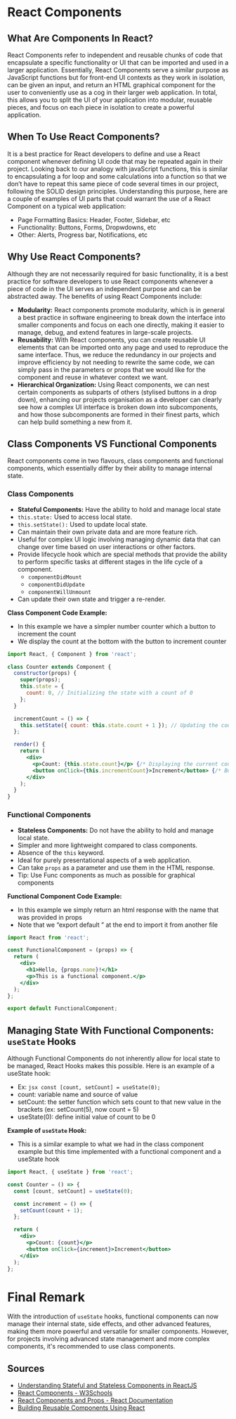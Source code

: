 # React Components

## What Are Components In React?
React Components refer to independent and reusable chunks of code that encapsulate a specific functionality or UI that can be imported and used in a larger application. Essentially, React Components serve a similar purpose as JavaScript functions but for front-end UI contexts as they work in isolation, can be given an input, and return an HTML graphical component for the user to conveniently use as a cog in their larger web application. In total, this allows you to split the UI of your application into modular, reusable pieces, and focus on each piece in isolation to create a powerful application.

## When To Use React Components?
It is a best practice for React developers to define and use a React component whenever defining UI code that may be repeated again in their project. Looking back to our analogy with javaScript functions, this is similar to encapsulating a for loop and some calculations into a function so that we don’t have to repeat this same piece of code several times in our project, following the SOLID design principles.
Understanding this purpose, here are a couple of examples of UI parts that could warrant the use of a React Component on a typical web application:
- Page Formatting Basics: Header, Footer, Sidebar, etc
- Functionality: Buttons, Forms, Dropwdowns, etc
- Other: Alerts, Progress bar, Notifications, etc

## Why Use React Components?
Although they are not necessarily required for basic functionality, it is a best practice for software developers to use React components whenever a piece of code in the UI serves an independent purpose and can be abstracted away. The benefits of using React Components include:

- **Modularity:** React components promote modularity, which is in general a best practice in software engineering to break down the interface into smaller components and focus on each one directly, making it easier to manage, debug, and extend features in large-scale projects.
- **Reusability:** With React components, you can create reusable UI elements that can be imported onto any page and used to reproduce the same interface. Thus, we reduce the redundancy in our projects and improve efficiency by not needing to rewrite the same code, we can simply pass in the parameters or props that we would like for the component and reuse in whatever context we want.
- **Hierarchical Organization:** Using React components, we can nest certain components as subparts of others (stylised buttons in a drop down), enhancing our projects organisation as a developer can clearly see how a complex UI interface is broken down into subcomponents, and how those subcomponents are formed in their finest parts, which can help build something a new from it.

## Class Components VS Functional Components
React components come in two flavours, class components and functional components, which essentially differ by their ability to manage internal state.

### Class Components
- **Stateful Components:** Have the ability to hold and manage local state
- `this.state:` Used to access local state.
- `this.setState():` Used to update local state.
- Can maintain their own private data and are more feature rich.
- Useful for complex UI logic involving managing dynamic data that can change over time based on user interactions or other factors.
- Provide lifecycle hook which are special methods that provide the ability to perform specific tasks at different stages in the life cycle of a component.
  - `componentDidMount`
  - `componentDidUpdate`
  - `componentWillUnmount`
- Can update their own state and trigger a re-render.

**Class Component Code Example:**
- In this example we have a simpler number counter which a button to increment the count
- We display the count at the bottom with the button to increment counter
```jsx
import React, { Component } from 'react';

class Counter extends Component {
  constructor(props) {
    super(props);
    this.state = {
      count: 0, // Initializing the state with a count of 0
    };
  }

  incrementCount = () => {
    this.setState({ count: this.state.count + 1 }); // Updating the count in the state
  };

  render() {
    return (
      <div>
        <p>Count: {this.state.count}</p> {/* Displaying the current count */}
        <button onClick={this.incrementCount}>Increment</button> {/* Button to increment the count */}
      </div>
    );
  }
}

```

### Functional Components
- **Stateless Components:** Do not have the ability to hold and manage local state.
- Simpler and more lightweight compared to class components.
- Absence of the `this` keyword.
- Ideal for purely presentational aspects of a web application.
- Can take `props` as a parameter and use them in the HTML response.
- Tip: Use Func components as much as possible for graphical components

**Functional Component Code Example:**
- In this example we simply return an html response with the name that was provided in props
- Note that we “export default <functionalCompName>” at the end to import it from another file 

```jsx
import React from 'react';

const FunctionalComponent = (props) => {
  return (
    <div>
      <h1>Hello, {props.name}!</h1>
      <p>This is a functional component.</p>
    </div>
  );
};

export default FunctionalComponent;
```

## Managing State With Functional Components: `useState` Hooks
Although Functional Components do not inherently allow for local state to be managed, React Hooks makes this possible. Here is an example of a useState hook:
- Ex: ```jsx const [count, setCount] = useState(0); ```
- count: variable name and source of value
- setCount: the setter function which sets count to that new value in the brackets (ex: setCount(5), now count = 5)
- useState(0): define initial value of count to be 0

**Example of `useState` Hook:**
- This is a similar example to what we had in the class component example but this time implemented with a functional component and a useState hook 

```jsx
import React, { useState } from 'react';

const Counter = () => {
  const [count, setCount] = useState(0);

  const increment = () => {
    setCount(count + 1);
  };

  return (
    <div>
      <p>Count: {count}</p>
      <button onClick={increment}>Increment</button>
    </div>
  );
};
```

# Final Remark
With the introduction of `useState` hooks, functional components can now manage their internal state, side effects, and other advanced features, making them more powerful and versatile for smaller components. However, for projects involving advanced state management and more complex components, it's recommended to use class components.

## Sources
- [Understanding Stateful and Stateless Components in ReactJS](https://medium.com/@darshana_18428/understanding-stateful-and-stateless-components-in-reactjs-8f7cee2bf43e)
- [React Components - W3Schools](https://www.w3schools.com/react/react_components.asp#:~:text=Components%20are%20independent%20and%20reusable,will%20concentrate%20on%20Function%20components.)
- [React Components and Props - React Documentation](https://legacy.reactjs.org/docs/components-and-props.html)
- [Building Reusable Components Using React](https://buttercms.com/blog/building-reusable-components-using-react/)

